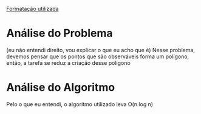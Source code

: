 [Formatação utilizada](https://katex.org/docs/supported.html)
# Análise do Problema
(eu não entendi direito, vou explicar o que eu acho que é)
Nesse problema, devemos pensar que os pontos que são observáveis forma um polígono, então, a tarefa se reduz a criação desse polígono

# Análise do Algoritmo
Pelo o que eu entendi, o algoritmo utilizado leva O(n log n)